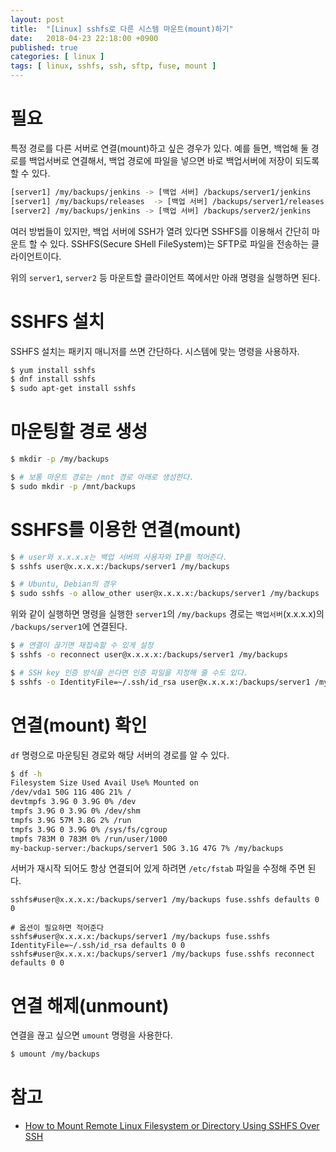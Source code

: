 ```yaml
---
layout: post
title:  "[Linux] sshfs로 다른 시스템 마운트(mount)하기"
date:   2018-04-23 22:18:00 +0900
published: true
categories: [ linux ]
tags: [ linux, sshfs, ssh, sftp, fuse, mount ]
---
```


# 필요

특정 경로를 다른 서버로 연결(mount)하고 싶은 경우가 있다. 예를 들면, 백업해 둘 경로를 백업서버로 연결해서, 백업 경로에 파일을 넣으면 바로 백업서버에 저장이 되도록 할 수 있다.

```bash
[server1] /my/backups/jenkins -> [백업 서버] /backups/server1/jenkins
[server1] /my/backups/releases  -> [백업 서버] /backups/server1/releases
[server2] /my/backups/jenkins -> [백업 서버] /backups/server2/jenkins
```

여러 방법들이 있지만, 백업 서버에 SSH가 열려 있다면 SSHFS를 이용해서 간단히 마운트 할 수 있다. SSHFS(Secure SHell FileSystem)는 SFTP로 파일을 전송하는 클라이언트이다.

위의 `server1`, `server2` 등 마운트할 클라이언트 쪽에서만 아래 명령을 실행하면 된다.


# SSHFS 설치

SSHFS 설치는 패키지 매니저를 쓰면 간단하다. 시스템에 맞는 명령을 사용하자.

```bash
$ yum install sshfs
$ dnf install sshfs
$ sudo apt-get install sshfs
```


# 마운팅할 경로 생성

```bash
$ mkdir -p /my/backups

$ # 보통 마운트 경로는 /mnt 경로 아래로 생성한다.
$ sudo mkdir -p /mnt/backups
```


# SSHFS를 이용한 연결(mount)

```bash
$ # user와 x.x.x.x는 백업 서버의 사용자와 IP를 적어준다.
$ sshfs user@x.x.x.x:/backups/server1 /my/backups

$ # Ubuntu, Debian의 경우
$ sudo sshfs -o allow_other user@x.x.x.x:/backups/server1 /my/backups
```

위와 같이 실행하면 명령을 실행한 `server1`의 `/my/backups` 경로는 `백업서버`(x.x.x.x)의 `/backups/server1`에 연결된다.

```bash
$ # 연결이 끊기면 재접속할 수 있게 설정
$ sshfs -o reconnect user@x.x.x.x:/backups/server1 /my/backups

$ # SSH key 인증 방식을 쓴다면 인증 파일을 지정해 줄 수도 있다.
$ sshfs -o IdentityFile=~/.ssh/id_rsa user@x.x.x.x:/backups/server1 /my/backups
```


# 연결(mount) 확인

`df` 명령으로 마운팅된 경로와 해당 서버의 경로를 알 수 있다.

```bash
$ df -h
Filesystem Size Used Avail Use% Mounted on
/dev/vda1 50G 11G 40G 21% /
devtmpfs 3.9G 0 3.9G 0% /dev
tmpfs 3.9G 0 3.9G 0% /dev/shm
tmpfs 3.9G 57M 3.8G 2% /run
tmpfs 3.9G 0 3.9G 0% /sys/fs/cgroup
tmpfs 783M 0 783M 0% /run/user/1000
my-backup-server:/backups/server1 50G 3.1G 47G 7% /my/backups
```

서버가 재시작 되어도 항상 연결되어 있게 하려면 `/etc/fstab` 파일을 수정해 주면 된다.

```
sshfs#user@x.x.x.x:/backups/server1 /my/backups fuse.sshfs defaults 0 0

# 옵션이 필요하면 적어준다
sshfs#user@x.x.x.x:/backups/server1 /my/backups fuse.sshfs IdentityFile=~/.ssh/id_rsa defaults 0 0
sshfs#user@x.x.x.x:/backups/server1 /my/backups fuse.sshfs reconnect defaults 0 0
```


# 연결 해제(unmount)

연결을 끊고 싶으면 `umount` 명령을 사용한다.

```bash
$ umount /my/backups
```


# 참고

- [How to Mount Remote Linux Filesystem or Directory Using SSHFS Over SSH](https://www.tecmint.com/sshfs-mount-remote-linux-filesystem-directory-using-ssh/)
